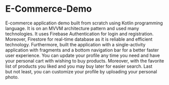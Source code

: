 # E-Commerce-Demo
E-commerce application demo built from scratch using Kotlin programming language. It is on an MVVM architecture pattern and used many technologies. It uses Firebase Authentication for login and registration. Moreover, Firestore for real-time database as it is reliable and efficient technology. Furthermore, built the application with a single-activity application with fragments and a bottom navigation bar for a better faster user experience. You can update your profile any time you need and have your personal cart with wishing to buy products. Moreover, with the favorite list of products you liked and you may buy later for easier search. Last but not least, you can customize your profile by uploading your personal photo.
